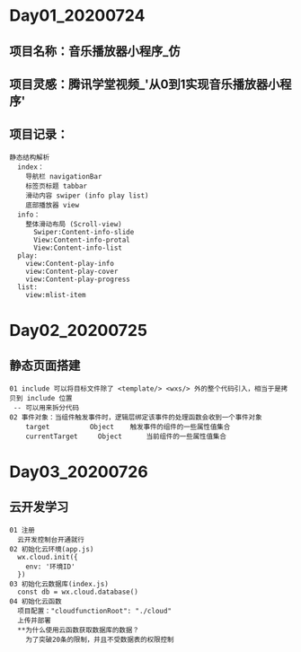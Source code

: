# Day01_20200724
  ## 项目名称：音乐播放器小程序_仿
  ## 项目灵感：腾讯学堂视频_'从0到1实现音乐播放器小程序'
  ## 项目记录：
    静态结构解析
      index：
        导航栏 navigationBar
        标签页标题 tabbar
        滑动内容 swiper (info play list)
        底部播放器 view
      info：
        整体滑动布局 (Scroll-view)
          Swiper:Content-info-slide
          View:Content-info-protal
          View:Content-info-list
      play:
        view:Content-play-info
        view:Content-play-cover
        view:Content-play-progress
      list:
        view:mlist-item

# Day02_20200725
  ## 静态页面搭建
    01 include 可以将目标文件除了 <template/> <wxs/> 外的整个代码引入，相当于是拷贝到 include 位置
     -- 可以用来拆分代码
    02 事件对象：当组件触发事件时，逻辑层绑定该事件的处理函数会收到一个事件对象
        target	        Object	  触发事件的组件的一些属性值集合	
        currentTarget	  Object	  当前组件的一些属性值集合

# Day03_20200726
  ## 云开发学习
    01 注册
      云开发控制台开通就行
    02 初始化云环境(app.js)
      wx.cloud.init({
        env: '环境ID'
      })
    03 初始化云数据库(index.js)
      const db = wx.cloud.database()
    04 初始化云函数
      项目配置："cloudfunctionRoot": "./cloud"
      上传并部署
      **为什么使用云函数获取数据库的数据？
        为了突破20条的限制，并且不受数据表的权限控制
